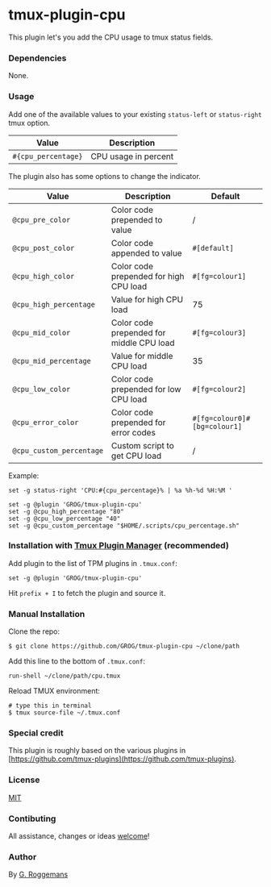 # tmux-plugin-cpu

This plugin let's you add the CPU usage to tmux status fields.


### Dependencies

None.


### Usage

Add one of the available values to your existing `status-left` or
`status-right` tmux option.

| Value | Description |
|-------|-------------|
| `#{cpu_percentage}` | CPU usage in percent |

The plugin also has some options to change the indicator.

| Value | Description | Default |
|-------|-------------|---------|
| `@cpu_pre_color` | Color code prepended to value | / |
| `@cpu_post_color` | Color code appended to value | `#[default]` |
| `@cpu_high_color` | Color code prepended for high CPU load | `#[fg=colour1]` |
| `@cpu_high_percentage` | Value for high CPU load |  75 |
| `@cpu_mid_color` | Color code prepended for middle CPU load | `#[fg=colour3]` |
| `@cpu_mid_percentage` | Value for middle CPU load |  35 |
| `@cpu_low_color` | Color code prepended for low CPU load | `#[fg=colour2]` |
| `@cpu_error_color` | Color code prepended for error codes | `#[fg=colour0]#[bg=colour1]` |
| `@cpu_custom_percentage` | Custom script to get CPU load | / |

Example:

    set -g status-right 'CPU:#{cpu_percentage}% | %a %h-%d %H:%M '

    set -g @plugin 'GROG/tmux-plugin-cpu'
    set -g @cpu_high_percentage "80"
    set -g @cpu_low_percentage "40"
    set -g @cpu_custom_percentage "$HOME/.scripts/cpu_percentage.sh"


### Installation with [Tmux Plugin Manager](https://github.com/tmux-plugins/tpm) (recommended)

Add plugin to the list of TPM plugins in `.tmux.conf`:

    set -g @plugin 'GROG/tmux-plugin-cpu'

Hit `prefix + I` to fetch the plugin and source it.


### Manual Installation

Clone the repo:

    $ git clone https://github.com/GROG/tmux-plugin-cpu ~/clone/path

Add this line to the bottom of `.tmux.conf`:

    run-shell ~/clone/path/cpu.tmux

Reload TMUX environment:

    # type this in terminal
    $ tmux source-file ~/.tmux.conf


### Special credit

This plugin is roughly based on the various plugins in
[https://github.com/tmux-plugins](https://github.com/tmux-plugins).


### License

[MIT](LICENSE)


### Contibuting

All assistance, changes or ideas
[welcome](https://github.com/GROG/tmux-plugin-cpu/issues)!


### Author

By [G. Roggemans](https://github.com/groggemans)
